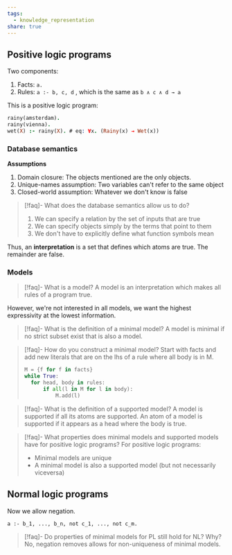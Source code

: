 ```yaml
---
tags:
  - knowledge_representation
share: true
---
```

## Positive logic programs

Two components: 
1. Facts:  `a.`
2. Rules:  `a :- b, c, d` , which is the same as `b ∧ c ∧ d → a`

This is a positive logic program:
```prolog
rainy(amsterdam).
rainy(vienna).
wet(X) :- rainy(X). # eq: ∀x. (Rainy(x) → Wet(x))
```
### Database semantics

**Assumptions**
1. Domain closure: The objects mentioned are the only objects.
2. Unique-names assumption: Two variables can't refer to the same object
3. Closed-world assumption: Whatever we don't know is false

> [!faq]- What does the database semantics allow us to do?
>   1. We can specify a relation by the set of inputs that are true
>   2. We can specify objects simply by the terms that point to them
>   3. We don't have to explicitly define what function symbols mean


Thus, an **interpretation** is a set that defines which atoms are true. The remainder are false.

### Models

> [!faq]- What is a model? 
> A model is an interpretation which makes all rules of a program true.


However, we're not interested in all models, we want the highest expressivity at the lowest information.


> [!faq]- What is the definition of a minimal model?
> A model is minimal if no strict subset exist that is also a model.

> [!faq]- How do you construct a minimal model?
> Start with facts and add new literals that are on the lhs of a rule where all body is in M.
> ```python
> M = {f for f in facts}
> while True:
> 	for head, body in rules:
> 		if all(l in M for l in body):
> 			M.add(l)
> ```


> [!faq]- What is the definition of a supported model?
> A model is supported if all its atoms are supported.
> An atom of a model is supported if it appears as a head where the body is true.

> [!faq]- What properties does minimal models and supported models have for positive logic programs?
> For positive logic programs:
> - Minimal models are unique
> - A minimal model is also a supported model (but not necessarily viceversa)

## Normal logic programs

Now we allow negation.

```
a :- b_1, ..., b_n, not c_1, ..., not c_m.
```

> [!faq]- Do properties of minimal models for PL still hold for NL? Why?
> No, negation removes allows for non-uniqueness of minimal models.
